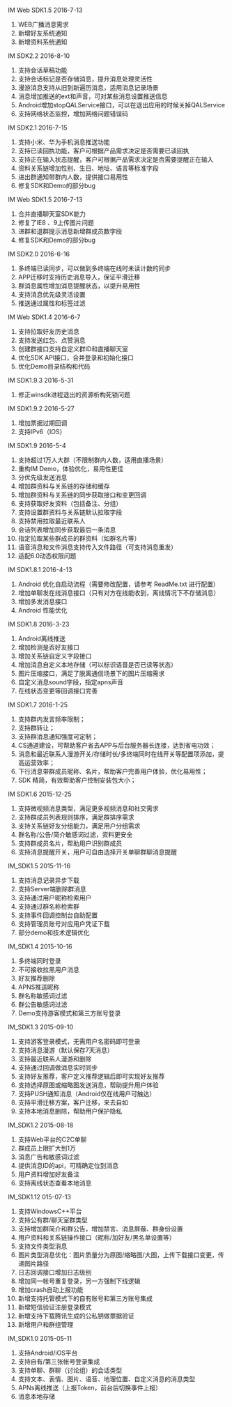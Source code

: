 IM Web SDK1.5 2016-7-13
1. WEB广播消息需求
2. 新增好友系统通知
3. 新增资料系统通知

IM SDK2.2 2016-8-10
1. 支持会话草稿功能
2. 支持会话标记是否存储消息，提升消息处理灵活性
3. 漫游消息支持从旧到新遍历消息，适用消息记录场景
4. 消息增加推送的ext和声音，可对某些消息设置推送信息
6. Android增加stopQALService接口，可以在退出应用的时候关掉QALService
7. 支持网络状态监控，增加网络问题错误码

IM SDK2.1 2016-7-15
1. 支持小米、华为手机消息推送功能
2. 支持已读回执功能，客户可根据产品需求决定是否需要已读回执
3. 支持正在输入状态提醒，客户可根据产品需求决定是否需要提醒正在输入
4. 资料关系链增加性别、生日、地址、语言等标准字段
5. 进出群通知带群内人数，提供接口易用性
6. 修复SDK和Demo的部分bug

IM Web SDK1.5 2016-7-13
1. 合并直播聊天室SDK能力
2. 修复了IE8 、9上传图片问题
3. 进群和退群提示消息新增群成员数字段
4. 修复SDK和Demo的部分bug

IM SDK2.0 2016-6-16
1. 多终端已读同步，可以做到多终端在线时未读计数的同步
2. APP迁移时支持历史消息导入，保证平滑迁移
3. 群消息属性增加消息提醒状态，以提升易用性
4. 支持消息优先级灵活设置
5. 推送通过属性和标签过滤

IM Web SDK1.4 2016-6-7
1. 支持拉取好友历史消息
2. 支持发送红包、点赞消息
3. 创建群接口支持自定义群ID和直播聊天室
4. 优化SDK API接口，合并登录和初始化接口
5. 优化Demo目录结构和代码

IM SDK1.9.3 2016-5-31
1. 修正winsdk进程退出的资源析构死锁问题

IM SDK1.9.2 2016-5-27
1. 增加票据过期回调
2. 支持IPv6（IOS）

IM SDK1.9 2016-5-4
1. 支持超过1万人大群（不限制群内人数，适用直播场景）
2. 重构IM Demo，体验优化，易用性更佳
3. 分优先级发送消息
4.  增加群资料与关系链的存储和缓存
5.  增加群资料与关系链的同步获取接口和变更回调
6.  支持获取好友资料（包括备注、分组）
7.  支持设置群资料与关系链默认拉取字段
8.  支持禁用拉取最近联系人
9.  会话列表增加同步获取最后一条消息
10.  指定拉取某些群成员的群资料（如群名片等）
11.  语音消息和文件消息支持传入文件路径（可支持消息重发）
12.  适配6.0动态权限问题

IM SDK1.8.1 2016-4-13
1. Android 优化自启动流程（需要修改配置，请参考 ReadMe.txt 进行配置）
2. 增加单聊发在线消息接口（只有对方在线能收到，离线情况下不存储消息）
3. 增加多发消息接口
4. Android 性能优化

IM SDK1.8 2016-3-23
1. Android离线推送
2. 增加检测是否好友接口
3. 增加关系链自定义字段接口
4. 增加消息自定义本地存储（可以标识语音是否已读等状态）
5. 图片压缩接口，满足了脱离通信场景下的图片压缩需求
6. 自定义消息sound字段，指定apns声音
7. 在线状态变更等回调接口完善


IM SDK1.7 2016-1-25
1. 支持群内发言频率限制；
2. 支持群转让；
3. 支持群消息通知强度可定制；
4. CS通道建设，可帮助客户省去APP与后台服务器长连接，达到省电功效；
5. 消息和最近联系人漫游开关/存储时长/多终端同时在线开关等配置项添加，提高运营效率；
6. 下行消息带群成员昵称、名片，帮助客户完善用户体验，优化易用性；
7. SDK 精简，有效帮助客户控制安装包大小；


IM SDK1.6 2015-12-25
1. 支持微视频消息类型，满足更多视频消息和社交需求
2. 支持群成员列表规则排序，满足群排序需求
3. 支持关系链好友分组能力，满足用户分组需求
4. 群名称/公告/简介敏感词过滤，资料更安全
5. 支持群成员名片，帮助用户识别群成员
6. 支持消息提醒开关，用户可自由选择开关单聊群聊消息提醒

IM_SDK1.5  2015-11-16

1. 支持消息记录异步下载
2. 支持Server端删除群消息
3. 支持通过用户昵称检索用户
4. 支持通过群名称检索群
5. 支持事件回调控制台自助配置
6. 支持管理员账号对应用户凭证下载
7. 部分demo和技术逻辑优化


IM_SDK1.4  2015-10-16
1. 多终端同时登录
2. 不可接收拉黑用户消息
3. 好友推荐删除
4. APNS推送昵称
5. 群名称敏感词过滤
6. 群公告敏感词过滤
7. Demo支持游客模式和第三方账号登录

IM_SDK1.3  2015-09-10
1. 支持游客登录模式，无需用户名密码即可登录
2. 支持消息漫游（默认保存7天消息）
3. 支持最近联系人漫游和删除
4. 支持通过回调做消息实时同步
5. 支持好友推荐，客户定义推荐逻辑后即可实现好友推荐
6. 支持选择原图或缩略图发送消息，帮助提升用户体验
7. 支持PUSH通知消息（Android仅在线用户可触达）
8. 支持平滑迁移方案，客户迁移，来去自如
9. 支持本地消息删除，帮助用户保护隐私

IM_SDK1.2  2015-08-18
1. 支持Web平台的C2C单聊
2. 群成员上限扩大到1万
3. 消息广告和敏感词过滤
4. 提供消息ID的api，可精确定位到消息
5. 用户资料增加好友备注
6. 支持离线状态查看本地消息

IM_SDK1.12  015-07-13
1. 支持WindowsC++平台
2. 支持公有群/聊天室群类型
3. 支持增加群简介和群公告，增加禁言、消息屏蔽、群身份设置
4. 用户资料和关系链操作接口（昵称/加好友/黑名单设置等）
5. 支持文件类型消息
6. 图片类型消息优化：图片质量分为原图/缩略图/大图，上传下载接口变更，传递图片路径
7. 日志回调接口增加日志级别
8. 增加同一帐号重复登录，另一方强制下线逻辑
9. 增加crash自动上报功能
10. 新增支持托管模式下的自有账号和第三方账号集成
11. 新增短信验证注册登录模式
12. 新增支持下载腾讯生成的公私钥做票据验证
13. 新增用户和群组管理

IM_SDK1.0  2015-05-11
1. 支持Android/iOS平台
2. 支持自有/第三张帐号登录集成
3. 支持单聊、群聊（讨论组）的会话类型
4. 支持文本、表情、图片、语音、地理位置、自定义消息的消息类型
5. APNs离线推送（上报Token，前台后切换事件上报）
6. 消息本地存储
